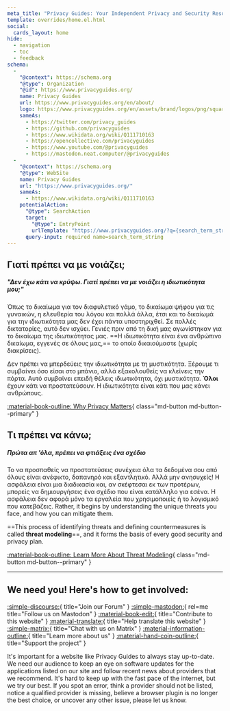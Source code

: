 ```yaml
---
meta_title: "Privacy Guides: Your Independent Privacy and Security Resource"
template: overrides/home.el.html
social:
  cards_layout: home
hide:
  - navigation
  - toc
  - feedback
schema:
  - 
    "@context": https://schema.org
    "@type": Organization
    "@id": https://www.privacyguides.org/
    name: Privacy Guides
    url: https://www.privacyguides.org/en/about/
    logo: https://www.privacyguides.org/en/assets/brand/logos/png/square/pg-yellow.png
    sameAs:
      - https://twitter.com/privacy_guides
      - https://github.com/privacyguides
      - https://www.wikidata.org/wiki/Q111710163
      - https://opencollective.com/privacyguides
      - https://www.youtube.com/@privacyguides
      - https://mastodon.neat.computer/@privacyguides
  - 
    "@context": https://schema.org
    "@type": WebSite
    name: Privacy Guides
    url: "https://www.privacyguides.org/"
    sameAs:
      - https://www.wikidata.org/wiki/Q111710163
    potentialAction:
      "@type": SearchAction
      target:
        "@type": EntryPoint
        urlTemplate: "https://www.privacyguides.org/?q={search_term_string}"
      query-input: required name=search_term_string
---
```


<!-- markdownlint-disable-next-line -->
## Γιατί πρέπει να με νοιάζει;

##### "Δεν έχω κάτι να κρύψω. Γιατί πρέπει να με νοιάζει η ιδιωτικότητα μου;"

Όπως το δικαίωμα για τον διαφυλετικό γάμο, το δικαίωμα ψήφου για τις γυναικών, η ελευθερία του λόγου και πολλά άλλα, έτσι και το δικαίωμά για την ιδιωτικότητα μας δεν έχει πάντα υποστηριχθεί. Σε πολλές δικτατορίες, αυτό δεν ισχύει. Γενιές πριν από τη δική μας αγωνίστηκαν για το δικαίωμα της ιδιωτικότητας μας. ==Η ιδιωτικότητα είναι ένα ανθρώπινο δικαίωμα, εγγενές σε όλους μας,== το οποίο δικαιούμαστε (χωρίς διακρίσεις).

Δεν πρέπει να μπερδεύεις την ιδιωτικότητα με τη μυστικότητα. Ξέρουμε τι συμβαίνει όσο είσαι στο μπάνιο, αλλά εξακολουθείς να κλείνεις την πόρτα. Αυτό συμβαίνει επειδή θέλεις ιδιωτικότητα, όχι μυστικότητα. **Όλοι** έχουν κάτι να προστατεύσουν. Η ιδιωτικότητα είναι κάτι που μας κάνει ανθρώπους.

[:material-book-outline: Why Privacy Matters](basics/why-privacy-matters.md){ class="md-button md-button--primary" }

## Τι πρέπει να κάνω;

##### Πρώτα απ 'όλα, πρέπει να φτιάξεις ένα σχέδιο

Το να προσπαθείς να προστατεύσεις συνέχεια όλα τα δεδομένα σου από όλους είναι ανέφικτο, δαπανηρό και εξαντλητικό. Αλλά μην ανησυχείς! Η ασφάλεια είναι μια διαδικασία και, αν σκέφτεσαι εκ των προτέρων, μπορείς να δημιουργήσεις ένα σχέδιο που είναι κατάλληλο για εσένα. Η ασφάλεια δεν αφορά μόνο τα εργαλεία που χρησιμοποιείς ή το λογισμικό που κατεβάζεις. Rather, it begins by understanding the unique threats you face, and how you can mitigate them.

==This process of identifying threats and defining countermeasures is called **threat modeling**==, and it forms the basis of every good security and privacy plan.

[:material-book-outline: Learn More About Threat Modeling](basics/threat-modeling.md){ class="md-button md-button--primary" }

---

## We need you! Here's how to get involved:

[:simple-discourse:](https://discuss.privacyguides.net){ title="Join our Forum" }
[:simple-mastodon:](https://mastodon.neat.computer/@privacyguides){ rel=me title="Follow us on Mastodon" }
[:material-book-edit:](https://github.com/privacyguides/privacyguides.org){ title="Contribute to this website" }
[:material-translate:](https://matrix.to/#/#pg-i18n:aragon.sh){ title="Help translate this website" }
[:simple-matrix:](https://matrix.to/#/#privacyguides:matrix.org){ title="Chat with us on Matrix" }
[:material-information-outline:](about/index.md){ title="Learn more about us" }
[:material-hand-coin-outline:](about/donate.md){ title="Support the project" }

It's important for a website like Privacy Guides to always stay up-to-date. We need our audience to keep an eye on software updates for the applications listed on our site and follow recent news about providers that we recommend. It's hard to keep up with the fast pace of the internet, but we try our best. If you spot an error, think a provider should not be listed, notice a qualified provider is missing, believe a browser plugin is no longer the best choice, or uncover any other issue, please let us know.
